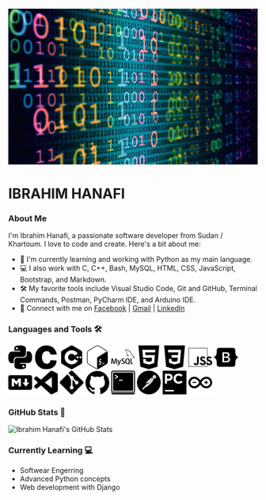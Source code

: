 ![Ibrahim Hanafi](background-image.jpg)

# IBRAHIM HANAFI

### About Me

I'm Ibrahim Hanafi, a passionate software developer from Sudan / Khartoum. I love to code and create. Here's a bit about me:

- 🌱 I'm currently learning and working with Python as my main language.
- 💻 I also work with C, C++, Bash, MySQL, HTML, CSS, JavaScript, Bootstrap, and Markdown.
- 🛠️ My favorite tools include Visual Studio Code, Git and GitHub, Terminal Commands, Postman, PyCharm IDE, and Arduino IDE.
- 🚀 Connect with me on [Facebook](https://www.facebook.com/ibrahim.hanafi.925) | [Gmail](mailto:hfibrahim90@gmail.com) | [LinkedIn](https://www.linkedin.com/in/ibrahim-hanafi-1a21b5174)

### Languages and Tools 🛠️

![Python](python.svg)
![C](c.svg)
![C++](cplusplus.svg)
![Bash](gnubash.svg)
![MySQL](mysql.svg)
![HTML](html5.svg)
![CSS](css3.svg)
![JavaScript](jss.svg)
![Bootstrap](bootstrap.svg)
![Markdown](markdown.svg)
![VS Code](visualstudiocode.svg)
![Git](git.svg)
![GitHub](github.svg)
![Terminal](gnometerminal.svg)
![Postman](postman.svg)
![PyCharm](pycharm.svg)
![Arduino](arduino.svg)

### GitHub Stats 🌱 

![Ibrahim Hanafi's GitHub Stats](https://github-readme-stats.vercel.app/api?username=hima890&show_icons=true&theme=cobalt)

### Currently Learning 💻
- Softwear Engerring
- Advanced Python concepts
- Web development with Django
